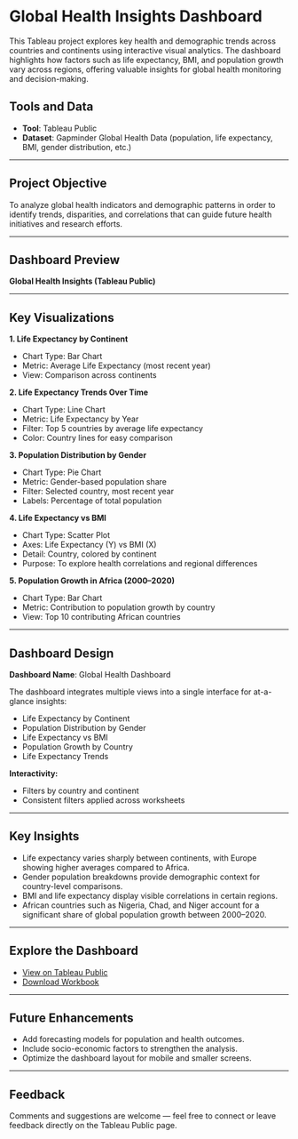# Global Health Insights Dashboard

This Tableau project explores key health and demographic trends across countries and continents using interactive visual analytics. The dashboard highlights how factors such as life expectancy, BMI, and population growth vary across regions, offering valuable insights for global health monitoring and decision-making.  

## Tools and Data
- **Tool**: Tableau Public  
- **Dataset**: Gapminder Global Health Data (population, life expectancy, BMI, gender distribution, etc.)  

---

## Project Objective
To analyze global health indicators and demographic patterns in order to identify trends, disparities, and correlations that can guide future health initiatives and research efforts.  

---

## Dashboard Preview
**Global Health Insights (Tableau Public)**  

---

## Key Visualizations

**1. Life Expectancy by Continent**  
- Chart Type: Bar Chart  
- Metric: Average Life Expectancy (most recent year)  
- View: Comparison across continents  

**2. Life Expectancy Trends Over Time**  
- Chart Type: Line Chart  
- Metric: Life Expectancy by Year  
- Filter: Top 5 countries by average life expectancy  
- Color: Country lines for easy comparison  

**3. Population Distribution by Gender**  
- Chart Type: Pie Chart  
- Metric: Gender-based population share  
- Filter: Selected country, most recent year  
- Labels: Percentage of total population  

**4. Life Expectancy vs BMI**  
- Chart Type: Scatter Plot  
- Axes: Life Expectancy (Y) vs BMI (X)  
- Detail: Country, colored by continent  
- Purpose: To explore health correlations and regional differences  

**5. Population Growth in Africa (2000–2020)**  
- Chart Type: Bar Chart  
- Metric: Contribution to population growth by country  
- View: Top 10 contributing African countries  

---

## Dashboard Design
**Dashboard Name**: Global Health Dashboard  

The dashboard integrates multiple views into a single interface for at-a-glance insights:  
- Life Expectancy by Continent  
- Population Distribution by Gender  
- Life Expectancy vs BMI  
- Population Growth by Country  
- Life Expectancy Trends  

**Interactivity:**  
- Filters by country and continent  
- Consistent filters applied across worksheets  

---

## Key Insights
- Life expectancy varies sharply between continents, with Europe showing higher averages compared to Africa.  
- Gender population breakdowns provide demographic context for country-level comparisons.  
- BMI and life expectancy display visible correlations in certain regions.  
- African countries such as Nigeria, Chad, and Niger account for a significant share of global population growth between 2000–2020.  

---

## Explore the Dashboard
- [View on Tableau Public](#)  
- [Download Workbook](#)  

---

## Future Enhancements
- Add forecasting models for population and health outcomes.  
- Include socio-economic factors to strengthen the analysis.  
- Optimize the dashboard layout for mobile and smaller screens.  

---

## Feedback
Comments and suggestions are welcome — feel free to connect or leave feedback directly on the Tableau Public page.  
